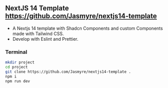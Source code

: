 ## NextJS 14 Template https://github.com/Jasmyre/nextjs14-template

- A Nextjs 14 template with Shadcn Components and custom Components made with Tailwind CSS.
- Develop with Eslint and Prettier.

### Terminal
``` bash
mkdir project
cd project
git clone https://github.com/Jasmyre/nextjs14-template .
npm i
npm run dev
```
